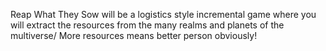 Reap What They Sow will be a logistics style incremental game where you will extract the resources from the many realms and planets of the multiverse/
More resources means better person obviously!
